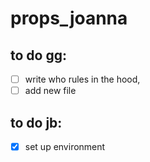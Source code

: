 # props_joanna

##  to do gg:

- [ ] write who rules in the hood, 
- [ ] add new file

## to do jb:

- [x] set up environment 